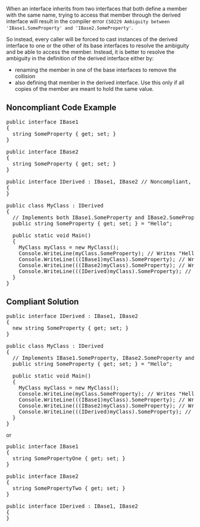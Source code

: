 When an interface inherits from two interfaces that both define a member with the same name, trying to access that member through the derived
interface will result in the compiler error `CS0229 Ambiguity between 'IBase1.SomeProperty' and 'IBase2.SomeProperty'`.

So instead, every caller will be forced to cast instances of the derived interface to one or the other of its base interfaces to resolve the
ambiguity and be able to access the member. Instead, it is better to resolve the ambiguity in the definition of the derived interface either by:

*   renaming the member in one of the base interfaces to remove the collision
*   also defining that member in the derived interface. Use this only if all copies of the member are meant to hold the same value.

## Noncompliant Code Example

<pre>
public interface IBase1
{
  string SomeProperty { get; set; }
}

public interface IBase2
{
  string SomeProperty { get; set; }
}

public interface IDerived : IBase1, IBase2 // Noncompliant, accessing IDerived.SomeProperty is ambiguous
{
}

public class MyClass : IDerived
{
  // Implements both IBase1.SomeProperty and IBase2.SomeProperty
  public string SomeProperty { get; set; } = "Hello";

  public static void Main()
  {
    MyClass myClass = new MyClass();
    Console.WriteLine(myClass.SomeProperty); // Writes "Hello" as expected
    Console.WriteLine(((IBase1)myClass).SomeProperty); // Writes "Hello" as expected
    Console.WriteLine(((IBase2)myClass).SomeProperty); // Writes "Hello" as expected
    Console.WriteLine(((IDerived)myClass).SomeProperty); // Error CS0229 Ambiguity between 'IBase1.SomeProperty' and 'IBase2.SomeProperty'
  }
}
</pre>

## Compliant Solution

<pre>
public interface IDerived : IBase1, IBase2
{
  new string SomeProperty { get; set; }
}

public class MyClass : IDerived
{
  // Implements IBase1.SomeProperty, IBase2.SomeProperty and IDerived.SomeProperty
  public string SomeProperty { get; set; } = "Hello";

  public static void Main()
  {
    MyClass myClass = new MyClass();
    Console.WriteLine(myClass.SomeProperty); // Writes "Hello" as expected
    Console.WriteLine(((IBase1)myClass).SomeProperty); // Writes "Hello" as expected
    Console.WriteLine(((IBase2)myClass).SomeProperty); // Writes "Hello" as expected
    Console.WriteLine(((IDerived)myClass).SomeProperty); // Writes "Hello" as expected
  }
}
</pre>

or

<pre>
public interface IBase1
{
  string SomePropertyOne { get; set; }
}

public interface IBase2
{
  string SomePropertyTwo { get; set; }
}

public interface IDerived : IBase1, IBase2
{
}
</pre>
